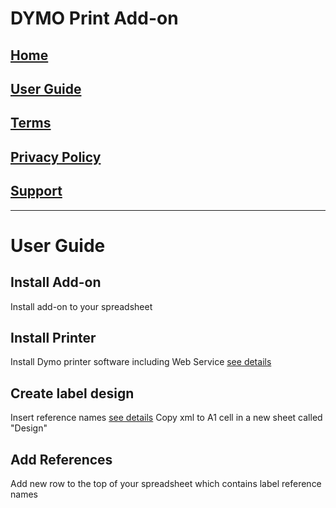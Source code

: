 # DYMO Print Add-on

## [Home](https://szzsa.github.io/dymo-print)
## [User Guide](https://szzsa.github.io/dymo-print/guide)
## [Terms](https://szzsa.github.io/dymo-print/terms)
## [Privacy Policy](https://szzsa.github.io/dymo-print/privacy)
## [Support](https://szzsa.github.io/dymo-print/support)
______________________________________
# User Guide
## Install Add-on
Install add-on to your spreadsheet
## Install Printer
Install Dymo printer software including Web Service
[see details](https://developers.dymo.com/2016/08/08/dymo-label-web-service-faq)
## Create label design
Insert reference names
[see details](http://download.dymo.com/UserManuals/DYMOLabelv8UserGuide.pdf)
Copy xml to A1 cell in a new sheet called "Design"
## Add References
Add new row to the top of your spreadsheet which contains label reference names
